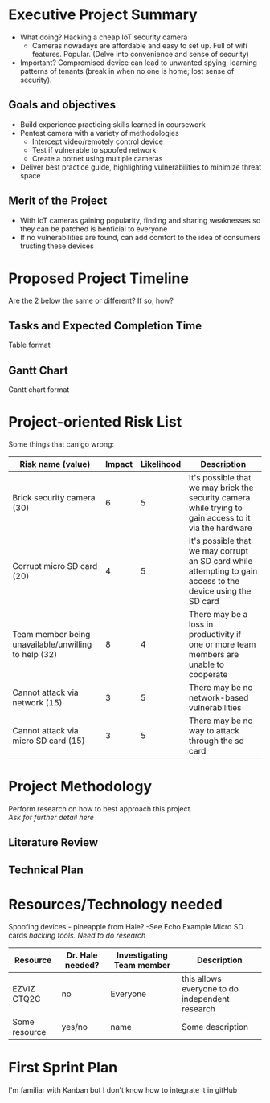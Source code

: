 # Executive Project Summary
* What doing? Hacking a cheap IoT security camera  
    * Cameras nowadays are affordable and easy to set up. Full of wifi features. Popular. (Delve into convenience and sense of security)  
* Important? Compromised device can lead to unwanted spying, learning patterns of tenants (break in when no one is home; lost sense of security).  
## Goals and objectives
* Build experience practicing skills learned in coursework
* Pentest camera with a variety of methodologies
    * Intercept video/remotely control device
    * Test if vulnerable to spoofed network
    * Create a botnet using multiple cameras
* Deliver best practice guide, highlighting vulnerabilities to minimize threat space
## Merit of the Project
* With IoT cameras gaining popularity, finding and sharing weaknesses so they can be patched is benficial to everyone  
* If no vulnerabilities are found, can add comfort to the idea of consumers trusting these devices
# Proposed Project Timeline
Are the 2 below the same or different? If so, how?
## Tasks and Expected Completion Time
Table format
## Gantt Chart
Gantt chart format
# Project-oriented Risk List
Some things that can go wrong:

|Risk name (value)  | Impact     | Likelihood | Description |
|-------------------|------------|------------|-------------|
|Brick security camera (30) | 6 | 5 | It's possible that we may brick the security camera while trying to gain access to it via the hardware |
|Corrupt micro SD card (20) | 4 | 5 | It's possible that we may corrupt an SD card while attempting to gain access to the device using the SD card |
|Team member being unavailable/unwilling to help (32) | 8 | 4 | There may be a loss in productivity if one or more team members are unable to cooperate |
|Cannot attack via network (15) | 3 | 5 | There may be no network-based vulnerabilities |
|Cannot attack via micro SD card (15) | 3 | 5 | There may be no way to attack through the sd card |

# Project Methodology
Perform research on how to best approach this project.  
*Ask for further detail here*
## Literature Review
## Technical Plan
# Resources/Technology needed
Spoofing devices - pineapple from Hale? -See Echo Example
Micro SD cards
*hacking tools. Need to do research*

|Resource  | Dr. Hale needed? | Investigating Team member | Description |
|-------------------|---------|---------------------------|-------------|
|EZVIZ CTQ2C| no | Everyone | this allows everyone to do independent research |
|Some resource| yes/no | name | Some description  |

# First Sprint Plan
I'm familiar with Kanban but I don't know how to integrate it in gitHub
